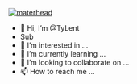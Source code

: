 [![materhead](https://27a7x92iyp7i4yd8b4bgzvnb-wpengine.netdna-ssl.com/wp-content/uploads/2017/06/api.gif)](https://github.com/TyLent/)
- 👋 Hi, I’m @TyLent
- Sub
- 👀 I’m interested in ...
- 🌱 I’m currently learning ...
- 💞️ I’m looking to collaborate on ...
- 📫 How to reach me ...

<!---
TyLent/TyLent is a ✨ special ✨ repository because its `README.md` (this file) appears on your GitHub profile.
You can click the Preview link to take a look at your changes.
--->
